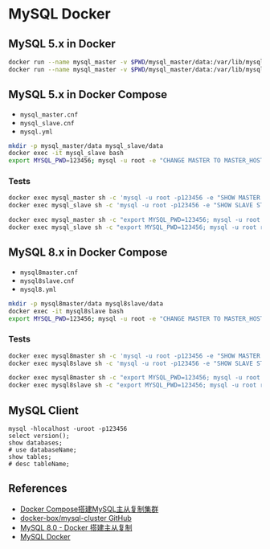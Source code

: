 # MySQL Docker

## MySQL 5.x in Docker
```sh
docker run --name mysql_master -v $PWD/mysql_master/data:/var/lib/mysql -e MYSQL_ROOT_PASSWORD=123456 -p 3306:3306 -d mysql:5.7
docker run --name mysql_master -v $PWD/mysql_master/data:/var/lib/mysql -v $PWD/mysql_master/mysql_master.cnf:/etc/mysql/my.cnf -e MYSQL_ROOT_PASSWORD=123456 -p 3306:3306 -d mysql:5.7
```

## MySQL 5.x in Docker Compose
- `mysql_master.cnf`
- `mysql_slave.cnf`
- `mysql.yml`

```sh
mkdir -p mysql_master/data mysql_slave/data
docker exec -it mysql_slave bash
export MYSQL_PWD=123456; mysql -u root -e "CHANGE MASTER TO MASTER_HOST='172.18.0.105',MASTER_USER='root',MASTER_PASSWORD='123456',MASTER_LOG_FILE='replicas-mysql-bin.000003',MASTER_LOG_POS=154;"
```

### Tests
```sh
docker exec mysql_master sh -c 'mysql -u root -p123456 -e "SHOW MASTER STATUS \G"'
docker exec mysql_slave sh -c 'mysql -u root -p123456 -e "SHOW SLAVE STATUS \G"'

docker exec mysql_master sh -c "export MYSQL_PWD=123456; mysql -u root replicas_db -e 'create table code(code int); insert into code values (100), (200)'"
docker exec mysql_slave sh -c "export MYSQL_PWD=123456; mysql -u root replicas_db -e 'select * from code \G'"
```

## MySQL 8.x in Docker Compose
- `mysql8master.cnf`
- `mysql8slave.cnf`
- `mysql8.yml`

```sh
mkdir -p mysql8master/data mysql8slave/data
docker exec -it mysql8slave bash
export MYSQL_PWD=123456; mysql -u root -e "CHANGE MASTER TO MASTER_HOST='172.18.0.107',MASTER_USER='root',MASTER_PASSWORD='123456',MASTER_LOG_FILE='replicas-mysql-bin.000003',MASTER_LOG_POS=156;"
```

### Tests
```sh
docker exec mysql8master sh -c 'mysql -u root -p123456 -e "SHOW MASTER STATUS \G"'
docker exec mysql8slave sh -c 'mysql -u root -p123456 -e "SHOW SLAVE STATUS \G"'

docker exec mysql8master sh -c "export MYSQL_PWD=123456; mysql -u root replicas_db -e 'create table code(code int); insert into code values (100), (200)'"
docker exec mysql8slave sh -c "export MYSQL_PWD=123456; mysql -u root replicas_db -e 'select * from code \G'"
```

## MySQL Client
```
mysql -hlocalhost -uroot -p123456
select version();
show databases;
# use databaseName;
show tables;
# desc tableName;
```

## References
- [Docker Compose搭建MySQL主从复制集群](https://zhuanlan.zhihu.com/p/45193580)
- [docker-box/mysql-cluster GitHub](https://github.com/docker-box/mysql-cluster)
- [MySQL 8.0 - Docker 搭建主从复制](https://github.com/solidSpoon/solidSpoon.github.io/issues/26)
- [MySQL Docker](https://hub.docker.com/_/mysql)
